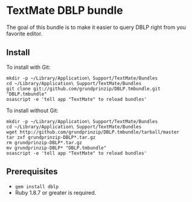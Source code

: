 # TextMate DBLP bundle

The goal of this bundle is to make it easier to query DBLP right from you favorite editor.


## Install

To install with Git:

    mkdir -p ~/Library/Application\ Support/TextMate/Bundles
    cd ~/Library/Application\ Support/TextMate/Bundles
    git clone git://github.com/grundprinzip/DBLP.tmbundle.git "DBLP.tmbundle"
    osascript -e 'tell app "TextMate" to reload bundles'


To install without Git:

    mkdir -p ~/Library/Application\ Support/TextMate/Bundles
    cd ~/Library/Application\ Support/TextMate/Bundles
    wget http://github.com/grundprinzip/DBLP.tmbundle/tarball/master
    tar zxf grundprinzip-DBLP*.tar.gz
    rm grundprinzip-DBLP*.tar.gz
    mv grundprinzip-DBLP* "DBLP.tmbundle"
    osascript -e 'tell app "TextMate" to reload bundles'


## Prerequisites

* `gem install dblp`
* Ruby 1.8.7 or greater is required.


